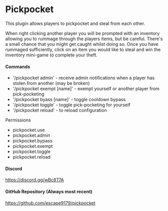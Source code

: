 # Pickpocket
This plugin allows players to pickpocket and steal from each other.

When right clicking another player you will be prompted with an inventory allowing you to rummage through the players items, but be careful. There's a small chance that you might get caught whilst doing so.
Once you have rummaged sufficiently, click on an item you would like to steal and win the inventory mini-game to complete your theft.

#### Commands
* '/pickpocket admin' - receive admin notifications when a player has stolen from another (may be broken)
* '/pickpocket exempt [name]' - exempt yourself or another player from pick-pocketing
* '/pickpocket byass [name]' - toggle cooldown bypass
* '/pickpocket toggle' - toggle pick-pocketing for yourself
* '/pickpocket reload' - to reload configuration

Permissions
* pickpocket.use
* pickpocket.admin
* pickpocket.bypass
* pickpocket.exempt
* pickpocket.toggle
* pickpocket.reload

#### Discord
https://discord.gg/wBc8T7A

#### GitHub Repository (Always most recent)
https://github.com/escape9179/pickpocket
